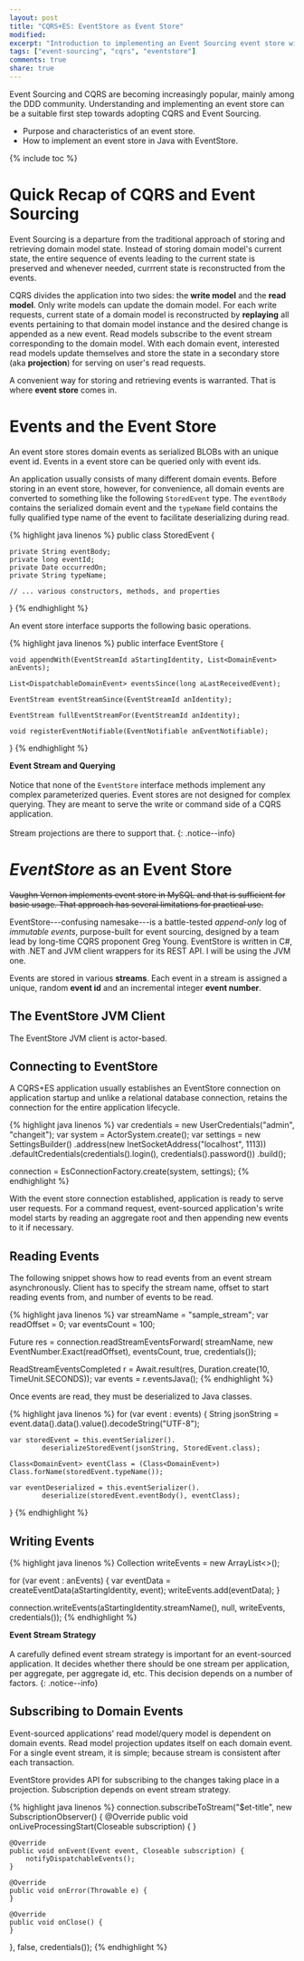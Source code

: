 ```yaml
---
layout: post
title: "CQRS+ES: EventStore as Event Store"
modified:
excerpt: "Introduction to implementing an Event Sourcing event store with [EventStore](https://eventstore.org)."
tags: ["event-sourcing", "cqrs", "eventstore"]
comments: true
share: true
---
```


Event Sourcing and CQRS are becoming increasingly popular, mainly among the DDD community. Understanding and implementing an event store can be a suitable first step towards adopting CQRS and Event Sourcing.

* Purpose and characteristics of an event store.
* How to implement an event store in Java with EventStore.

{% include toc %}

Quick Recap of CQRS and Event Sourcing
======================================

Event Sourcing is a departure from the traditional approach of storing and retrieving domain model state. Instead of storing domain model's current state, the entire sequence of events leading to the current state is preserved and whenever needed, currrent state is reconstructed from the events.

CQRS divides the application into two sides: the **write model** and the **read model**. Only write models can update the domain model. For each write requests, current state of a domain model is reconstructed by **replaying** all events pertaining to that domain model instance and the desired change is appended as a new event. Read models subscribe to the event stream corresponding to the domain model. With each domain event, interested read models update themselves and store the state in a secondary store (aka **projection**) for serving on user's read requests.

A convenient way for storing and retrieving events is warranted. That is where **event store** comes in.

Events and the Event Store
==========================

An event store stores domain events as serialized BLOBs with an unique event id. Events in a event store can be queried only with event ids. 

An application usually consists of many different domain events. Before storing in an event store, however, for convenience, all domain events are converted to something like the following `StoredEvent` type. The `eventBody` contains the serialized domain event and the `typeName` field contains the fully qualified type name of the event to facilitate deserializing during read.

{% highlight java linenos %}
public class StoredEvent {

    private String eventBody;
    private long eventId;
    private Date occurredOn;
    private String typeName;

    // ... various constructors, methods, and properties
}
{% endhighlight %}

An event store interface supports the following basic operations.

{% highlight java linenos %}
public interface EventStore {

    void appendWith(EventStreamId aStartingIdentity, List<DomainEvent> anEvents);

    List<DispatchableDomainEvent> eventsSince(long aLastReceivedEvent);

    EventStream eventStreamSince(EventStreamId anIdentity);

    EventStream fullEventStreamFor(EventStreamId anIdentity);

    void registerEventNotifiable(EventNotifiable anEventNotifiable);
}
{% endhighlight %}

**Event Stream and Querying**<br><br>Notice that none of the `EventStore` interface methods implement any complex parameterized queries. Event stores are not designed for complex querying. They are meant to serve the write or command side of a CQRS application.<br><br>Stream projections are there to support that.
{: .notice--info}

_EventStore_ as an Event Store
==============================

<s>Vaughn Vernon implements event store in MySQL and that is sufficient for basic usage. That approach has several limitations for practical use.</s>

EventStore---confusing namesake---is a battle-tested _append-only_ log of _immutable events_, purpose-built for event sourcing, designed by a team lead by long-time CQRS proponent Greg Young. EventStore is written in C#, with .NET and JVM client wrappers for its REST API. I will be using the JVM one.

Events are stored in various **streams**. Each event in a stream is assigned a unique, random **event id** and an incremental integer **event number**.

The EventStore JVM Client
-------------------------

The EventStore JVM client is actor-based.

Connecting to EventStore
------------------------

A CQRS+ES application usually establishes an EventStore connection on application startup and unlike a relational database connection, retains the connection for the entire application lifecycle.

{% highlight java linenos %}
var credentials = new UserCredentials("admin", "changeit");
var system = ActorSystem.create();
var settings = new SettingsBuilder()
        .address(new InetSocketAddress("localhost", 1113))
        .defaultCredentials(credentials().login(), credentials().password())
        .build();

connection = EsConnectionFactory.create(system, settings);
{% endhighlight %}

With the event store connection established, application is ready to serve user requests. For a command request, event-sourced application's write model starts by reading an aggregate root and then appending new events to it if necessary.

Reading Events
--------------

The following snippet shows how to read events from an event stream asynchronously. Client has to specify the stream name, offset to start reading events from, and number of events to be read.

{% highlight java linenos %}
var streamName = "sample_stream";
var readOffset = 0;
var eventsCount = 100;

Future<ReadStreamEventsCompleted> res = connection.readStreamEventsForward(
                    streamName,
                    new EventNumber.Exact(readOffset),
                    eventsCount,
                    true,
                    credentials());

ReadStreamEventsCompleted r = Await.result(res, Duration.create(10, TimeUnit.SECONDS));
var events = r.eventsJava();
{% endhighlight %}

Once events are read, they must be deserialized to Java classes.

{% highlight java linenos %}
for (var event : events) {
    String jsonString = event.data().data().value().decodeString("UTF-8");

    var storedEvent = this.eventSerializer().
            deserializeStoredEvent(jsonString, StoredEvent.class);

    Class<DomainEvent> eventClass = (Class<DomainEvent>) Class.forName(storedEvent.typeName());

    var eventDeserialized = this.eventSerializer().
            deserialize(storedEvent.eventBody(), eventClass);
}
{% endhighlight %}

Writing Events
--------------

{% highlight java linenos %}
Collection<EventData> writeEvents = new ArrayList<>();

for (var event : anEvents) {
    var eventData = createEventData(aStartingIdentity, event);
    writeEvents.add(eventData);
}

connection.writeEvents(aStartingIdentity.streamName(), null, writeEvents, credentials());
{% endhighlight %}

**Event Stream Strategy**<br><br>A carefully defined event stream strategy is important for an event-sourced application. It decides whether there should be one stream per application, per aggregate, per aggregate id, etc. This decision depends on a number of factors.
{: .notice--info}

Subscribing to Domain Events
----------------------------

Event-sourced applications' read model/query model is dependent on domain events. Read model projection updates itself on each domain event. For a single event stream, it is simple; because stream is consistent after each transaction.

EventStore provides API for subscribing to the changes taking place in a projection. Subscription depends on event stream strategy.

{% highlight java linenos %}
connection.subscribeToStream("$et-title", new SubscriptionObserver<Event>() {
    @Override
    public void onLiveProcessingStart(Closeable subscription) {
    }

    @Override
    public void onEvent(Event event, Closeable subscription) {
        notifyDispatchableEvents();
    }

    @Override
    public void onError(Throwable e) {
    }

    @Override
    public void onClose() {
    }
}, false, credentials());
{% endhighlight %}
